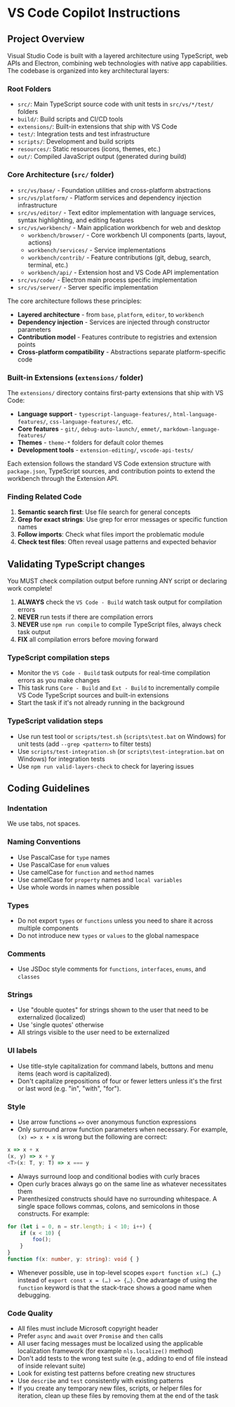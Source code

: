 # VS Code Copilot Instructions

## Project Overview

Visual Studio Code is built with a layered architecture using TypeScript, web APIs and Electron, combining web technologies with native app capabilities. The codebase is organized into key architectural layers:

### Root Folders
- `src/`: Main TypeScript source code with unit tests in `src/vs/*/test/` folders
- `build/`: Build scripts and CI/CD tools
- `extensions/`: Built-in extensions that ship with VS Code
- `test/`: Integration tests and test infrastructure
- `scripts/`: Development and build scripts
- `resources/`: Static resources (icons, themes, etc.)
- `out/`: Compiled JavaScript output (generated during build)

### Core Architecture (`src/` folder)
- `src/vs/base/` - Foundation utilities and cross-platform abstractions
- `src/vs/platform/` - Platform services and dependency injection infrastructure
- `src/vs/editor/` - Text editor implementation with language services, syntax highlighting, and editing features
- `src/vs/workbench/` - Main application workbench for web and desktop
  - `workbench/browser/` - Core workbench UI components (parts, layout, actions)
  - `workbench/services/` - Service implementations
  - `workbench/contrib/` - Feature contributions (git, debug, search, terminal, etc.)
  - `workbench/api/` - Extension host and VS Code API implementation
- `src/vs/code/` - Electron main process specific implementation
- `src/vs/server/` - Server specific implementation

The core architecture follows these principles:
- **Layered architecture** - from `base`, `platform`, `editor`, to `workbench`
- **Dependency injection** - Services are injected through constructor parameters
- **Contribution model** - Features contribute to registries and extension points
- **Cross-platform compatibility** - Abstractions separate platform-specific code

### Built-in Extensions (`extensions/` folder)
The `extensions/` directory contains first-party extensions that ship with VS Code:
- **Language support** - `typescript-language-features/`, `html-language-features/`, `css-language-features/`, etc.
- **Core features** - `git/`, `debug-auto-launch/`, `emmet/`, `markdown-language-features/`
- **Themes** - `theme-*` folders for default color themes
- **Development tools** - `extension-editing/`, `vscode-api-tests/`

Each extension follows the standard VS Code extension structure with `package.json`, TypeScript sources, and contribution points to extend the workbench through the Extension API.

### Finding Related Code
1. **Semantic search first**: Use file search for general concepts
2. **Grep for exact strings**: Use grep for error messages or specific function names
3. **Follow imports**: Check what files import the problematic module
4. **Check test files**: Often reveal usage patterns and expected behavior

## Validating TypeScript changes

You MUST check compilation output before running ANY script or declaring work complete!

1. **ALWAYS** check the `VS Code - Build` watch task output for compilation errors
2. **NEVER** run tests if there are compilation errors
3. **NEVER** use `npm run compile` to compile TypeScript files, always check task output
4. **FIX** all compilation errors before moving forward

### TypeScript compilation steps
- Monitor the `VS Code - Build` task outputs for real-time compilation errors as you make changes
- This task runs `Core - Build` and `Ext - Build` to incrementally compile VS Code TypeScript sources and built-in extensions
- Start the task if it's not already running in the background

### TypeScript validation steps
- Use run test tool or `scripts/test.sh` (`scripts\test.bat` on Windows) for unit tests (add `--grep <pattern>` to filter tests)
- Use `scripts/test-integration.sh` (or `scripts\test-integration.bat` on Windows) for integration tests
- Use `npm run valid-layers-check` to check for layering issues

## Coding Guidelines

### Indentation

We use tabs, not spaces.

### Naming Conventions

- Use PascalCase for `type` names
- Use PascalCase for `enum` values
- Use camelCase for `function` and `method` names
- Use camelCase for `property` names and `local variables`
- Use whole words in names when possible

### Types

- Do not export `types` or `functions` unless you need to share it across multiple components
- Do not introduce new `types` or `values` to the global namespace

### Comments

- Use JSDoc style comments for `functions`, `interfaces`, `enums`, and `classes`

### Strings

- Use "double quotes" for strings shown to the user that need to be externalized (localized)
- Use 'single quotes' otherwise
- All strings visible to the user need to be externalized

### UI labels
- Use title-style capitalization for command labels, buttons and menu items (each word is capitalized).
- Don't capitalize prepositions of four or fewer letters unless it's the first or last word (e.g. "in", "with", "for").

### Style

- Use arrow functions `=>` over anonymous function expressions
- Only surround arrow function parameters when necessary. For example, `(x) => x + x` is wrong but the following are correct:

```typescript
x => x + x
(x, y) => x + y
<T>(x: T, y: T) => x === y
```

- Always surround loop and conditional bodies with curly braces
- Open curly braces always go on the same line as whatever necessitates them
- Parenthesized constructs should have no surrounding whitespace. A single space follows commas, colons, and semicolons in those constructs. For example:

```typescript
for (let i = 0, n = str.length; i < 10; i++) {
    if (x < 10) {
        foo();
    }
}
function f(x: number, y: string): void { }
```

- Whenever possible, use in top-level scopes `export function x(…) {…}` instead of `export const x = (…) => {…}`. One advantage of using the `function` keyword is that the stack-trace shows a good name when debugging.

### Code Quality

- All files must include Microsoft copyright header
- Prefer `async` and `await` over `Promise` and `then` calls
- All user facing messages must be localized using the applicable localization framework (for example `nls.localize()` method)
- Don't add tests to the wrong test suite (e.g., adding to end of file instead of inside relevant suite)
- Look for existing test patterns before creating new structures
- Use `describe` and `test` consistently with existing patterns
- If you create any temporary new files, scripts, or helper files for iteration, clean up these files by removing them at the end of the task
